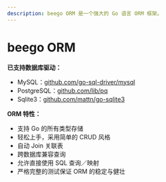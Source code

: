 ```yaml
---
description: beego ORM 是一个强大的 Go 语言 ORM 框架。
---
```


# beego ORM

**已支持数据库驱动：**

* MySQL：[github.com/go-sql-driver/mysql](https://github.com/go-sql-driver/mysql) 
* PostgreSQL：[github.com/lib/pq](https://github.com/lib/pq) 
* Sqlite3：[github.com/mattn/go-sqlite3](https://github.com/mattn/go-sqlite3)

**ORM 特性：**

* 支持 Go 的所有类型存储 
* 轻松上手，采用简单的 CRUD 风格 
* 自动 Join 关联表 
* 跨数据库兼容查询 
* 允许直接使用 SQL 查询／映射 
* 严格完整的测试保证 ORM 的稳定与健壮

